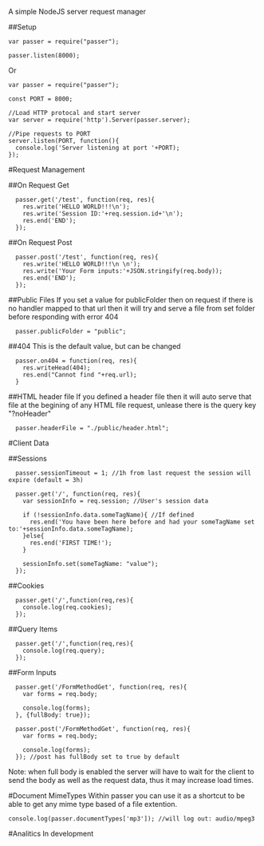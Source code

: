 A simple NodeJS server request manager   

##Setup
```
var passer = require("passer");

passer.listen(8000);
```   
Or   
```
var passer = require("passer");

const PORT = 8000;

//Load HTTP protocal and start server
var server = require('http').Server(passer.server);

//Pipe requests to PORT
server.listen(PORT, function(){
  console.log('Server listening at port '+PORT);
});
```   



#Request Management

##On Request Get
```
  passer.get('/test', function(req, res){
    res.write('HELLO WORLD!!!\n');
    res.write('Session ID:'+req.session.id+'\n');
    res.end('END');
  });
```


##On Request Post
```
  passer.post('/test', function(req, res){
    res.write('HELLO WORLD!!!\n \n');
    res.write('Your Form inputs:'+JSON.stringify(req.body));
    res.end('END');
  });
```

##Public Files
If you set a value for publicFolder then on request if there is no handler mapped
to that url then it will try and serve a file from set folder before responding with
error 404
```
  passer.publicFolder = "public";
```

##404
This is the default value, but can be changed
```
  passer.on404 = function(req, res){
    res.writeHead(404);
    res.end("Cannot find "+req.url);
  }
```

##HTML header file
If you defined a header file then it will auto serve that file at the begining
of any HTML file request, unlease there is the query key "?noHeader"
```
  passer.headerFile = "./public/header.html";
```




#Client Data

##Sessions
```
  passer.sessionTimeout = 1; //1h from last request the session will expire (default = 3h)

  passer.get('/', function(req, res){
    var sessionInfo = req.session; //User's session data

    if (!sessionInfo.data.someTagName){ //If defined
      res.end('You have been here before and had your someTagName set to:'+sessionInfo.data.someTagName);
    }else{
      res.end('FIRST TIME!');
    }

    sessionInfo.set(someTagName: "value");
  });
```


##Cookies
```
  passer.get('/',function(req,res){
    console.log(req.cookies);
  });
```


##Query Items
```
  passer.get('/',function(req,res){
    console.log(req.query);
  });
```


##Form Inputs
```
  passer.get('/FormMethodGet', function(req, res){
    var forms = req.body;

    console.log(forms);
  }, {fullBody: true});

  passer.post('/FormMethodGet', function(req, res){
    var forms = req.body;

    console.log(forms);
  }); //post has fullBody set to true by default
```   
Note: when full body is enabled the server will have to wait for the client to
send the body as well as the request data, thus it may increase load times.




#Document MimeTypes
Within passer you can use it as a shortcut to be able to get any mime type based
of a file extention.
```
console.log(passer.documentTypes['mp3']); //will log out: audio/mpeg3
```




#Analitics
In development

